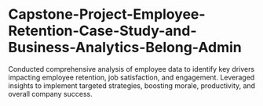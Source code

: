 # Capstone-Project-Employee-Retention-Case-Study-and-Business-Analytics-Belong-Admin
Conducted comprehensive analysis of employee data to identify key drivers impacting employee retention, job satisfaction, and engagement. Leveraged insights to implement targeted strategies,  boosting morale, productivity, and overall company success. 
